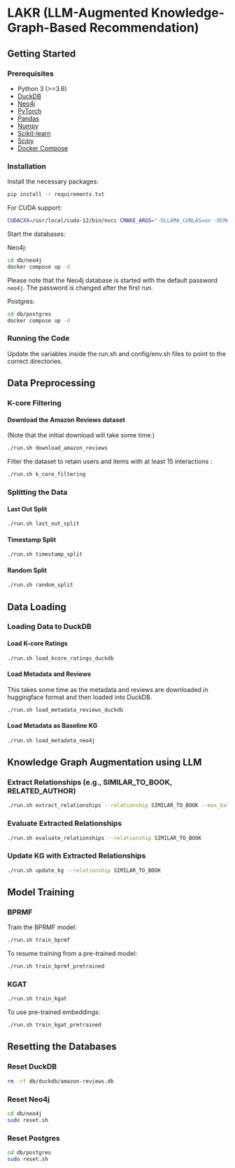 # LAKR (LLM-Augmented Knowledge-Graph-Based Recommendation)

## Getting Started

### Prerequisites

- Python 3 (>=3.6)
- [DuckDB](https://duckdb.org/)
- [Neo4j](https://neo4j.com/)
- [PyTorch](https://pytorch.org/)
- [Pandas](https://pandas.pydata.org/)
- [Numpy](https://numpy.org/)
- [Scikit-learn](https://scikit-learn.org/)
- [Scipy](https://www.scipy.org/)
- [Docker Compose](https://docs.docker.com/compose/)

### Installation

Install the necessary packages:

```bash
pip install -r requirements.txt
```

For CUDA support:

```bash
CUDACXX=/usr/local/cuda-12/bin/nvcc CMAKE_ARGS="-DLLAMA_CUBLAS=on -DCMAKE_CUDA_ARCHITECTURES=native" FORCE_CMAKE=1 pip install pandas numpy scikit-learn scipy implicit
```

Start the databases:

Neo4j:
```bash
cd db/neo4j
docker compose up -d
```
Please note that the Neo4j database is started with the default password `neo4j`. The password is changed after the first run.

Postgres:
```bash
cd db/postgres
docker compose up -d
```

### Running the Code
Update the variables inside the run.sh  and config/env.sh files to point to the correct directories.

## Data Preprocessing 

### K-core Filtering
#### Download the Amazon Reviews dataset 
(Note that the initial download will take some time.)

```bash
./run.sh download_amazon_reviews
```

Filter the dataset to retain users and items with at least 15 interactions :

```bash
./run.sh k_core_filtering
```

### Splitting the Data

#### Last Out Split

```bash
./run.sh last_out_split
```

#### Timestamp Split

```bash
./run.sh timestamp_split
```

#### Random Split

```bash
./run.sh random_split
```

## Data Loading

### Loading Data to DuckDB

#### Load K-core Ratings

```bash
./run.sh load_kcore_ratings_duckdb
```

#### Load Metadata and Reviews

This takes some time as the metadata and reviews are downloaded in huggingface format and then loaded into DuckDB.

```bash
./run.sh load_metadata_reviews_duckdb
```

#### Load Metadata as Baseline KG

```bash
./run.sh load_metadata_neo4j
```

## Knowledge Graph Augmentation using LLM

### Extract Relationships (e.g., SIMILAR_TO_BOOK, RELATED_AUTHOR)

```bash
./run.sh extract_relationships --relationship SIMILAR_TO_BOOK --max_batches 10
```

### Evaluate Extracted Relationships

```bash
./run.sh evaluate_relationships --relationship SIMILAR_TO_BOOK
```

### Update KG with Extracted Relationships

```bash
./run.sh update_kg --relationship SIMILAR_TO_BOOK
```


## Model Training

### BPRMF

Train the BPRMF model:

```bash
./run.sh train_bprmf
```

To resume training from a pre-trained model:

```bash
./run.sh train_bprmf_pretrained
```

### KGAT

```bash
./run.sh train_kgat
```

To use pre-trained embeddings:

```bash
./run.sh train_kgat_pretrained
```

## Resetting the Databases

### Reset DuckDB

```bash
rm -rf db/duckdb/amazon-reviews.db
```

### Reset Neo4j

```bash
cd db/neo4j
sudo reset.sh
```

### Reset Postgres

```bash
cd db/postgres
sudo reset.sh
```

